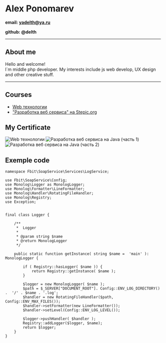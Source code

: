 # Alex Ponomarev

**email: yadelth@ya.ru**

**github: @delth**
_________________________
## About me

Hello and welcome!  
I`m middle php developer. My interests include js web develop, UX design and other creative stuff.

-------------------------
## Сourses

 - [Web технологии](https://github.com/delTh/web_tech) 
 - ["Разработка веб сервиса" на Stepic.org](https://github.com/delTh/stepic_java) 

## My Certificate

![Web технологии](https://yadi.sk/i/AhIZu2Z15jTOfA) 
![Разработка веб сервиса на Java (часть 1)](https://yadi.sk/i/9VXCexFU5UD9Cw) 
![Разработка веб сервиса на Java (часть 2)](https://yadi.sk/i/5bL0d8aFYkfbuQ) 

## Exemple code 

```
namespace Fbit\SoapService\Services\LogService;

use Fbit\SoapService\Config;
use Monolog\Logger as MonologLogger;
use Monolog\Formatter\LineFormatter;
use Monolog\Handler\RotatingFileHandler;
use Monolog\Registry;
use Exception;


final class Logger {
    
    /**
     *  Logger
     *
     * @param string $name
     * @return MonologLogger
     */
    
    public static function getInstance( string $name =  'main' ): MonologLogger {
        
        if ( Registry::hasLogger( $name )) {
            return Registry::getInstance( $name );
        }
        
        $logger = new MonologLogger( $name );
        $path = $_SERVER["DOCUMENT_ROOT"]. Config::ENV_LOG_DIRECTORY() .  '/' . $name . '.log';
        $handler = new RotatingFileHandler($path, Config::ENV_MAX_FILES());
        $handler->setFormatter(new LineFormatter());
        $handler->setLevel(Config::ENV_LOG_LEVEL());
    
        $logger->pushHandler( $handler );
        Registry::addLogger($logger, $name);
        return $logger;
    }    
}
```






